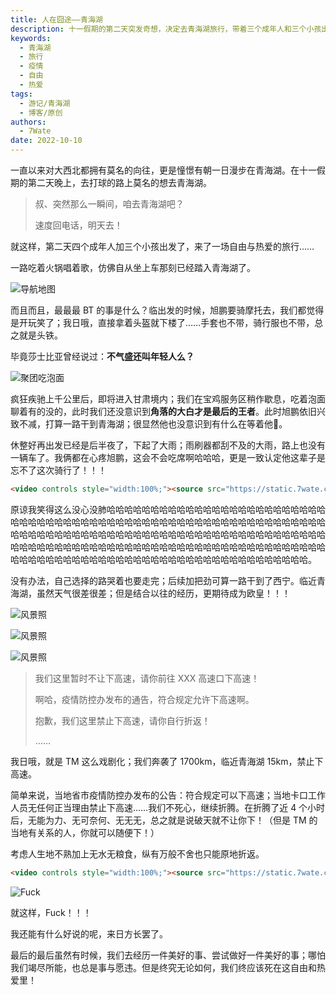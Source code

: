 ```yaml
---
title: 人在囧途——青海湖
description: 十一假期的第二天突发奇想，决定去青海湖旅行，带着三个成年人和三个小孩出发，经历了一段自由与热爱的旅程。他们一路上充满热情，虽然遇到了各种挑战和困难，但也有许多令人难忘的瞬间。然而，最后他们却因当地疫情防控政策的限制未能抵达青海湖，不得不原路折返。
keywords:
  - 青海湖
  - 旅行
  - 疫情
  - 自由
  - 热爱
tags:
  - 游记/青海湖
  - 博客/原创
authors:
  - 7Wate
date: 2022-10-10
---
```


一直以来对大西北都拥有莫名的向往，更是憧憬有朝一日漫步在青海湖。在十一假期的第二天晚上，去打球的路上莫名的想去青海湖。

> 叔、突然那么一瞬间，咱去青海湖吧？
>
> 速度回电话，明天去！

就这样，第二天四个成年人加三个小孩出发了，来了一场自由与热爱的旅行……

一路吃着火锅唱着歌，仿佛自从坐上车那刻已经踏入青海湖了。

![导航地图](https://static.7wate.com/img/2022/10/10/13731b4cf2f9f.jpg)

而且而且，最最最 BT 的事是什么？临出发的时候，旭鹏要骑摩托去，我们都觉得是开玩笑了；我日哦，直接拿着头盔就下楼了……手套也不带，骑行服也不带，总之就是头铁。

毕竟莎士比亚曾经说过：**不气盛还叫年轻人么？**

![聚团吃泡面](https://static.7wate.com/img/2022/10/10/22b0f31b5694d.jpg)

疯狂疾驰上千公里后，即将进入甘肃境内；我们在宝鸡服务区稍作歇息，吃着泡面聊着有的没的，此时我们还没意识到**角落的大白才是最后的王者**。此时旭鹏依旧兴致不减，打算一路干到青海湖；很显然他也没意识到有什么在等着他🐶。

休整好再出发已经是后半夜了，下起了大雨；雨刷器都刮不及的大雨，路上也没有一辆车了。我俩都在心疼旭鹏，这会不会吃席啊哈哈哈，更是一致认定他这辈子是忘不了这次骑行了！！！

```html
<video controls style="width:100%;"><source src="https://static.7wate.com/img/2022/10/10/61949924fde73.mp4" type="video/mp4">您的浏览器不支持 HTML5 视频，请下载Chrome或者Edge浏览器。</video>
```

原谅我笑得这么没心没肺哈哈哈哈哈哈哈哈哈哈哈哈哈哈哈哈哈哈哈哈哈哈哈哈哈哈哈哈哈哈哈哈哈哈哈哈哈哈哈哈哈哈哈哈哈哈哈哈哈哈哈哈哈哈哈哈哈哈哈哈哈哈哈哈哈哈哈哈哈哈哈哈哈哈哈哈哈哈哈哈哈哈哈哈哈哈哈哈哈哈哈哈哈哈哈哈哈哈哈哈哈哈哈哈哈哈哈哈哈哈哈哈哈哈哈哈哈哈哈哈哈哈哈哈哈哈哈哈哈哈哈哈哈哈哈哈哈哈哈哈哈哈哈哈哈哈哈哈哈哈哈哈哈哈哈哈哈哈哈哈哈哈哈哈哈哈哈。

没有办法，自己选择的路哭着也要走完；后续加把劲可算一路干到了西宁。临近青海湖，虽然天气很差很差；但是结合以往的经历，更期待成为欧皇！！！

![风景照](https://static.7wate.com/img/2022/10/10/904990da7bb12.jpg)

![风景照](https://static.7wate.com/img/2022/10/10/c0e421796e93a.jpg)

![风景照](https://static.7wate.com/img/2022/10/10/edd37d5113d39.jpg)

> 我们这里暂时不让下高速，请你前往 XXX 高速口下高速！
>
> 啊哈，疫情防控办发布的通告，符合规定允许下高速啊。
>
> 抱歉，我们这里禁止下高速，请你自行折返！
>
> ……

我日哦，就是 TM 这么戏剧化；我们奔袭了 1700km，临近青海湖 15km，禁止下高速。

简单来说，当地省市疫情防控办发布的公告：符合规定可以下高速；当地卡口工作人员无任何正当理由禁止下高速……我们不死心，继续折腾。在折腾了近 4 个小时后，无能为力、无可奈何、无无无，总之就是说破天就不让你下！（但是 TM 的当地有关系的人，你就可以随便下！）

考虑人生地不熟加上无水无粮食，纵有万般不舍也只能原地折返。

```html
<video controls style="width:100%;"><source src="https://static.7wate.com/img/2022/10/10/5c6f5846c43cb.mp4" type="video/mp4">您的浏览器不支持 HTML5 视频，请下载Chrome或者Edge浏览器。</video>
```

![Fuck](https://static.7wate.com/img/2022/10/10/4a1d7f28a697f.jpg)

就这样，Fuck！！！

我还能有什么好说的呢，来日方长罢了。

最后的最后虽然有时候，我们去经历一件美好的事、尝试做好一件美好的事；哪怕我们竭尽所能，也总是事与愿违。但是终究无论如何，我们终应该死在这自由和热爱里！

